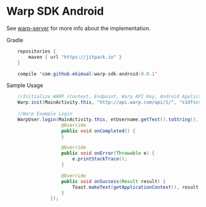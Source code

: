 Warp SDK Android
================

See [warp-server](https://github.com/jakejosol/warp-server) for more info about the implementation.

Gradle

```java
	repositories {
    	maven { url "https://jitpack.io" }
    }
```

```java
	compile 'com.github.ekimual:warp-sdk-android:0.0.1'
```

Sample Usage

```java
	//Initialize WARP (Context, Endpoint, Warp API Key, Android Application Version, Debug Mode)
	Warp.init(MainActivity.this, "http://api.warp.com/api/1/", "s1dfscv3xc2v132", "1.0.0", true);
	
    //Warp Example Login
    WarpUser.login(MainActivity.this, etUsername.getText().toString(), etPassword.getText().toString(), new WarpInterface() {
                    @Override
                    public void onCompleted() {
                    }

                    @Override
                    public void onError(Throwable e) {
                        e.printStackTrace();
                    }

                    @Override
                    public void onSuccess(Result result) {
                        Toast.makeText(getApplicationContext(), result.getResult().toString(), Toast.LENGTH_LONG).show();
                    }
                });
```
